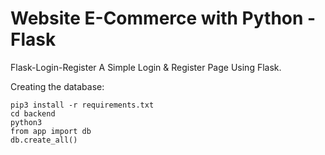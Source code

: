 # Website E-Commerce with Python - Flask

Flask-Login-Register
A Simple Login &amp; Register Page Using Flask.

Creating the database:
```
pip3 install -r requirements.txt
cd backend
python3
from app import db
db.create_all()
```